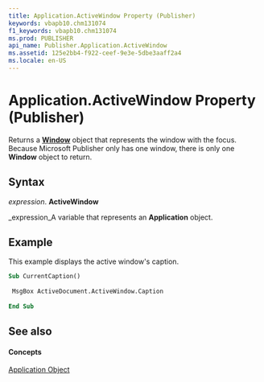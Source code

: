 ```yaml
---
title: Application.ActiveWindow Property (Publisher)
keywords: vbapb10.chm131074
f1_keywords: vbapb10.chm131074
ms.prod: PUBLISHER
api_name: Publisher.Application.ActiveWindow
ms.assetid: 125e2bb4-f922-ceef-9e3e-5dbe3aaff2a4
ms.locale: en-US
---
```



# Application.ActiveWindow Property (Publisher)

Returns a  **[Window](window-object-publisher.md)** object that represents the window with the focus. Because Microsoft Publisher only has one window, there is only one **Window** object to return.


## Syntax

 _expression_. **ActiveWindow**

 _expression_A variable that represents an  **Application** object.


## Example

This example displays the active window's caption.


```vb
Sub CurrentCaption() 
 
 MsgBox ActiveDocument.ActiveWindow.Caption 
 
End Sub
```


## See also


#### Concepts


 [Application Object](application-object-publisher.md)

